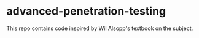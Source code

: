 # advanced-penetration-testing
This repo contains code inspired by Wil Alsopp's textbook on the subject. 
